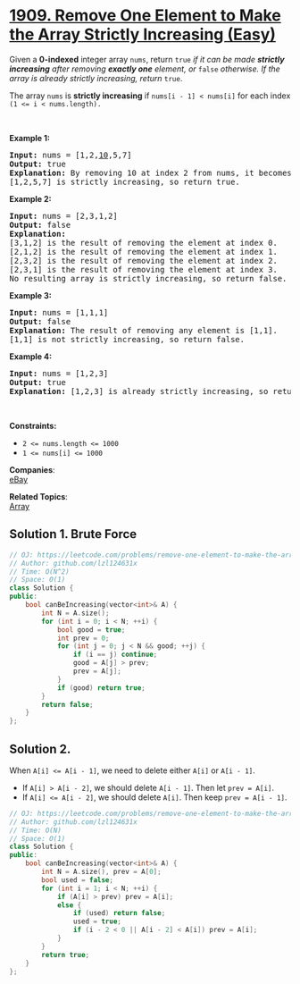 # [1909. Remove One Element to Make the Array Strictly Increasing (Easy)](https://leetcode.com/problems/remove-one-element-to-make-the-array-strictly-increasing/)

<p>Given a <strong>0-indexed</strong> integer array <code>nums</code>, return <code>true</code> <em>if it can be made <strong>strictly increasing</strong> after removing <strong>exactly one</strong> element, or </em><code>false</code><em> otherwise. If the array is already strictly increasing, return </em><code>true</code>.</p>

<p>The array <code>nums</code> is <strong>strictly increasing</strong> if <code>nums[i - 1] &lt; nums[i]</code> for each index <code>(1 &lt;= i &lt; nums.length).</code></p>

<p>&nbsp;</p>
<p><strong>Example 1:</strong></p>

<pre><strong>Input:</strong> nums = [1,2,<u>10</u>,5,7]
<strong>Output:</strong> true
<strong>Explanation:</strong> By removing 10 at index 2 from nums, it becomes [1,2,5,7].
[1,2,5,7] is strictly increasing, so return true.
</pre>

<p><strong>Example 2:</strong></p>

<pre><strong>Input:</strong> nums = [2,3,1,2]
<strong>Output:</strong> false
<strong>Explanation:</strong>
[3,1,2] is the result of removing the element at index 0.
[2,1,2] is the result of removing the element at index 1.
[2,3,2] is the result of removing the element at index 2.
[2,3,1] is the result of removing the element at index 3.
No resulting array is strictly increasing, so return false.</pre>

<p><strong>Example 3:</strong></p>

<pre><strong>Input:</strong> nums = [1,1,1]
<strong>Output:</strong> false
<strong>Explanation:</strong> The result of removing any element is [1,1].
[1,1] is not strictly increasing, so return false.
</pre>

<p><strong>Example 4:</strong></p>

<pre><strong>Input:</strong> nums = [1,2,3]
<strong>Output:</strong> true
<strong>Explanation:</strong> [1,2,3] is already strictly increasing, so return true.
</pre>

<p>&nbsp;</p>
<p><strong>Constraints:</strong></p>

<ul>
	<li><code>2 &lt;= nums.length &lt;= 1000</code></li>
	<li><code>1 &lt;= nums[i] &lt;= 1000</code></li>
</ul>


**Companies**:  
[eBay](https://leetcode.com/company/ebay)

**Related Topics**:  
[Array](https://leetcode.com/tag/array/)

## Solution 1. Brute Force

```cpp
// OJ: https://leetcode.com/problems/remove-one-element-to-make-the-array-strictly-increasing/
// Author: github.com/lzl124631x
// Time: O(N^2)
// Space: O(1)
class Solution {
public:
    bool canBeIncreasing(vector<int>& A) {
        int N = A.size();
        for (int i = 0; i < N; ++i) {
            bool good = true;
            int prev = 0;
            for (int j = 0; j < N && good; ++j) {
                if (i == j) continue;
                good = A[j] > prev;
                prev = A[j];
            }
            if (good) return true;
        }
        return false;
    }
};
```

## Solution 2.

When `A[i] <= A[i - 1]`, we need to delete either `A[i]` or `A[i - 1]`.

* If `A[i] > A[i - 2]`, we should delete `A[i - 1]`. Then let `prev = A[i]`.
* If `A[i] <= A[i - 2]`, we should delete `A[i]`. Then keep `prev = A[i - 1]`.

```cpp
// OJ: https://leetcode.com/problems/remove-one-element-to-make-the-array-strictly-increasing/
// Author: github.com/lzl124631x
// Time: O(N)
// Space: O(1)
class Solution {
public:
    bool canBeIncreasing(vector<int>& A) {
        int N = A.size(), prev = A[0];
        bool used = false;
        for (int i = 1; i < N; ++i) {
            if (A[i] > prev) prev = A[i];
            else {
                if (used) return false;
                used = true;
                if (i - 2 < 0 || A[i - 2] < A[i]) prev = A[i];
            }
        }
        return true;
    }
};
```
